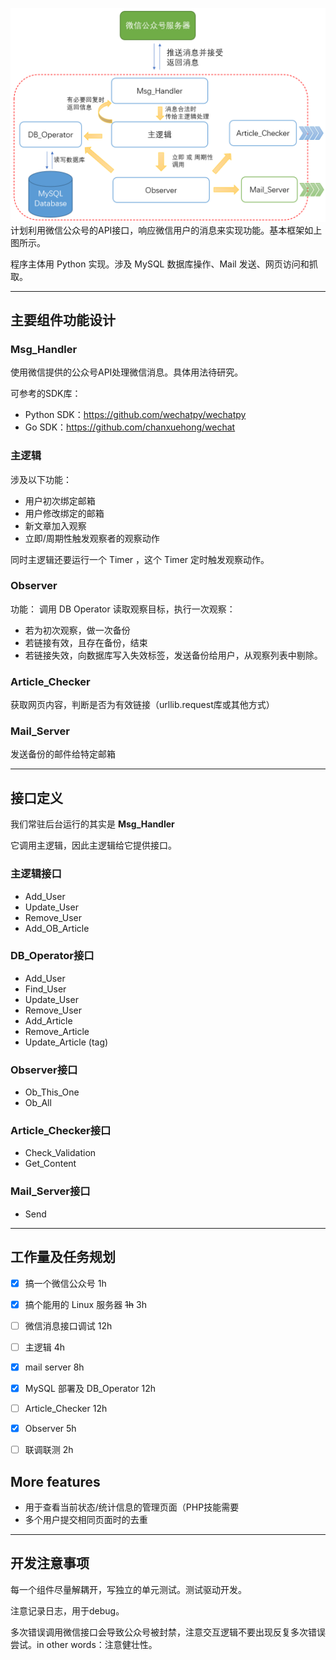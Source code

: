 
![简易框架](img/frame.png)
计划利用微信公众号的API接口，响应微信用户的消息来实现功能。基本框架如上图所示。

程序主体用 Python 实现。涉及 MySQL 数据库操作、Mail 发送、网页访问和抓取。


****
## 主要组件功能设计
### Msg_Handler

使用微信提供的公众号API处理微信消息。具体用法待研究。

可参考的SDK库：
* Python SDK：https://github.com/wechatpy/wechatpy
* Go SDK：https://github.com/chanxuehong/wechat


### 主逻辑

涉及以下功能：
* 用户初次绑定邮箱
* 用户修改绑定的邮箱
* 新文章加入观察
* 立即/周期性触发观察者的观察动作

同时主逻辑还要运行一个 Timer ，这个 Timer 定时触发观察动作。

### Observer

功能：
调用 DB Operator 读取观察目标，执行一次观察：
* 若为初次观察，做一次备份
* 若链接有效，且存在备份，结束
* 若链接失效，向数据库写入失效标签，发送备份给用户，从观察列表中剔除。

### Article_Checker
获取网页内容，判断是否为有效链接（urllib.request库或其他方式）

### Mail_Server

发送备份的邮件给特定邮箱

****

## 接口定义
我们常驻后台运行的其实是 **Msg_Handler**

它调用主逻辑，因此主逻辑给它提供接口。
### 主逻辑接口
* Add_User
* Update_User
* Remove_User
* Add_OB_Article
### DB_Operator接口
* Add_User
* Find_User
* Update_User
* Remove_User
* Add_Article
* Remove_Article
* Update_Article (tag)
### Observer接口
* Ob_This_One
* Ob_All
### Article_Checker接口
* Check_Validation
* Get_Content
### Mail_Server接口
* Send

****

## 工作量及任务规划
- [x] 搞一个微信公众号 1h
- [x] 搞个能用的 Linux 服务器  ~~1h~~ 3h
- [ ] 微信消息接口调试  12h
- [ ] 主逻辑   4h
- [x] mail server   8h
- [x] MySQL 部署及 DB_Operator  12h
- [ ] Article_Checker 12h
- [x] Observer   5h
- [ ] 联调联测    2h


## More features
* 用于查看当前状态/统计信息的管理页面（PHP技能需要
* 多个用户提交相同页面时的去重

****

## 开发注意事项
每一个组件尽量解耦开，写独立的单元测试。测试驱动开发。

注意记录日志，用于debug。

多次错误调用微信接口会导致公众号被封禁，注意交互逻辑不要出现反复多次错误尝试。in other words：注意健壮性。